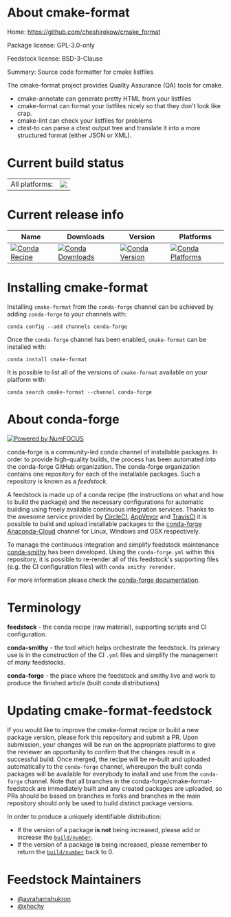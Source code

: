 About cmake-format
==================

Home: https://github.com/cheshirekow/cmake_format

Package license: GPL-3.0-only

Feedstock license: BSD-3-Clause

Summary: Source code formatter for cmake listfiles

The cmake-format project provides Quality Assurance (QA) tools for cmake.
* cmake-annotate can generate pretty HTML from your listfiles
* cmake-format can format your listfiles nicely so that they don't
  look like crap.
* cmake-lint can check your listfiles for problems
* ctest-to can parse a ctest output tree and translate it into a more
  structured format (either JSON or XML).


Current build status
====================


<table><tr><td>All platforms:</td>
    <td>
      <a href="https://dev.azure.com/conda-forge/feedstock-builds/_build/latest?definitionId=9282&branchName=master">
        <img src="https://dev.azure.com/conda-forge/feedstock-builds/_apis/build/status/cmake-format-feedstock?branchName=master">
      </a>
    </td>
  </tr>
</table>

Current release info
====================

| Name | Downloads | Version | Platforms |
| --- | --- | --- | --- |
| [![Conda Recipe](https://img.shields.io/badge/recipe-cmake--format-green.svg)](https://anaconda.org/conda-forge/cmake-format) | [![Conda Downloads](https://img.shields.io/conda/dn/conda-forge/cmake-format.svg)](https://anaconda.org/conda-forge/cmake-format) | [![Conda Version](https://img.shields.io/conda/vn/conda-forge/cmake-format.svg)](https://anaconda.org/conda-forge/cmake-format) | [![Conda Platforms](https://img.shields.io/conda/pn/conda-forge/cmake-format.svg)](https://anaconda.org/conda-forge/cmake-format) |

Installing cmake-format
=======================

Installing `cmake-format` from the `conda-forge` channel can be achieved by adding `conda-forge` to your channels with:

```
conda config --add channels conda-forge
```

Once the `conda-forge` channel has been enabled, `cmake-format` can be installed with:

```
conda install cmake-format
```

It is possible to list all of the versions of `cmake-format` available on your platform with:

```
conda search cmake-format --channel conda-forge
```


About conda-forge
=================

[![Powered by NumFOCUS](https://img.shields.io/badge/powered%20by-NumFOCUS-orange.svg?style=flat&colorA=E1523D&colorB=007D8A)](http://numfocus.org)

conda-forge is a community-led conda channel of installable packages.
In order to provide high-quality builds, the process has been automated into the
conda-forge GitHub organization. The conda-forge organization contains one repository
for each of the installable packages. Such a repository is known as a *feedstock*.

A feedstock is made up of a conda recipe (the instructions on what and how to build
the package) and the necessary configurations for automatic building using freely
available continuous integration services. Thanks to the awesome service provided by
[CircleCI](https://circleci.com/), [AppVeyor](https://www.appveyor.com/)
and [TravisCI](https://travis-ci.com/) it is possible to build and upload installable
packages to the [conda-forge](https://anaconda.org/conda-forge)
[Anaconda-Cloud](https://anaconda.org/) channel for Linux, Windows and OSX respectively.

To manage the continuous integration and simplify feedstock maintenance
[conda-smithy](https://github.com/conda-forge/conda-smithy) has been developed.
Using the ``conda-forge.yml`` within this repository, it is possible to re-render all of
this feedstock's supporting files (e.g. the CI configuration files) with ``conda smithy rerender``.

For more information please check the [conda-forge documentation](https://conda-forge.org/docs/).

Terminology
===========

**feedstock** - the conda recipe (raw material), supporting scripts and CI configuration.

**conda-smithy** - the tool which helps orchestrate the feedstock.
                   Its primary use is in the construction of the CI ``.yml`` files
                   and simplify the management of *many* feedstocks.

**conda-forge** - the place where the feedstock and smithy live and work to
                  produce the finished article (built conda distributions)


Updating cmake-format-feedstock
===============================

If you would like to improve the cmake-format recipe or build a new
package version, please fork this repository and submit a PR. Upon submission,
your changes will be run on the appropriate platforms to give the reviewer an
opportunity to confirm that the changes result in a successful build. Once
merged, the recipe will be re-built and uploaded automatically to the
`conda-forge` channel, whereupon the built conda packages will be available for
everybody to install and use from the `conda-forge` channel.
Note that all branches in the conda-forge/cmake-format-feedstock are
immediately built and any created packages are uploaded, so PRs should be based
on branches in forks and branches in the main repository should only be used to
build distinct package versions.

In order to produce a uniquely identifiable distribution:
 * If the version of a package **is not** being increased, please add or increase
   the [``build/number``](https://conda.io/docs/user-guide/tasks/build-packages/define-metadata.html#build-number-and-string).
 * If the version of a package **is** being increased, please remember to return
   the [``build/number``](https://conda.io/docs/user-guide/tasks/build-packages/define-metadata.html#build-number-and-string)
   back to 0.

Feedstock Maintainers
=====================

* [@avrahamshukron](https://github.com/avrahamshukron/)
* [@xhochy](https://github.com/xhochy/)

